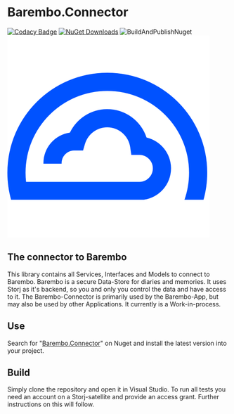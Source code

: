 # Barembo.Connector

[![Codacy Badge](https://api.codacy.com/project/badge/Grade/e3e046bc37e94b4d9f6066a468473c3c)](https://app.codacy.com/gh/TopperDEL/Barembo.Connector?utm_source=github.com&utm_medium=referral&utm_content=TopperDEL/Barembo.Connector&utm_campaign=Badge_Grade)
[![NuGet Downloads](https://img.shields.io/nuget/dt/Barembo.Connector)](https://www.nuget.org/packages/Barembo.Connector) ![BuildAndPublishNuget](https://github.com/TopperDEL/Barembo.Connector/workflows/BuildAndPublishNuget/badge.svg) [![Storj.io](https://github.com/storj/storj/raw/main/resources/logo.png)](https://storj.io)

## The connector to Barembo

This library contains all Services, Interfaces and Models to connect to Barembo. Barembo is a secure Data-Store for diaries and memories. It uses Storj as it's backend, so you and only you control the data and have access to it.
The Barembo-Connector is primarily used by the Barembo-App, but may also be used by other Applications. It currently is a Work-in-process.

## Use

Search for "[Barembo.Connector](https://www.nuget.org/packages/Barembo.Connector)" on Nuget and install the latest version into your project.

## Build

Simply clone the repository and open it in Visual Studio. To run all tests you need an account on a Storj-satellite and provide an access grant. Further instructions on this will follow.

